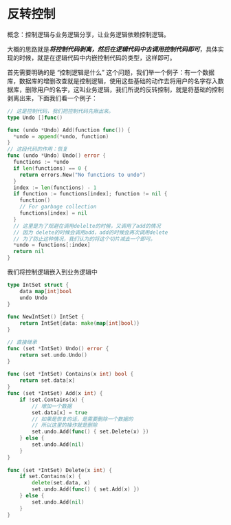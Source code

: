 <!--
 * @Author: shgopher shgopher@gmail.com
 * @Date: 2023-04-01 04:16:37
 * @LastEditors: shgopher shgopher@gmail.com
 * @LastEditTime: 2023-06-11 08:17:52
 * @FilePath: /GOFamily/基础/函数方法/0.md
 * @Description: 
 * 
 * Copyright (c) 2023 by shgopher, All Rights Reserved. 
-->
# 反转控制

概念：控制逻辑与业务逻辑分享，让业务逻辑依赖控制逻辑。

大概的思路就是***将控制代码剥离，然后在逻辑代码中去调用控制代码即可***，具体实现的时候，就是在逻辑代码中内嵌控制代码的类型，这样即可。

首先需要明确的是 “控制逻辑是什么” 这个问题，我们举一个例子：有一个数据库，数据库的增删改查就是控制逻辑，使用这些基础的动作去将用户的名字存入数据库，删除用户的名字，这叫业务逻辑，我们所说的反转控制，就是将基础的控制剥离出来，下面我们看一个例子：

```go
// 这是控制代码，我们把控制代码先揪出来。
type Undo []func()

func (undo *Undo) Add(function func()) {
  *undo = append(*undo, function)
}
// 这段代码的作用：恢复
func (undo *Undo) Undo() error {
  functions := *undo
  if len(functions) == 0 {
    return errors.New("No functions to undo")
  }
  index := len(functions) - 1
  if function := functions[index]; function != nil {
    function()
    // For garbage collection
    functions[index] = nil 
  }
  // 这里是为了规避在调用delelte的时候，又调用了add的情况
  // 因为 delete的时候会调用add，add的时候会再次调用delete
  // 为了防止这种情况，我们认为的将这个切片减去一个即可。
  *undo = functions[:index]
  return nil
}
```

我们将控制逻辑嵌入到业务逻辑中

```go
type IntSet struct {
    data map[int]bool
    undo Undo
}
 
func NewIntSet() IntSet {
    return IntSet{data: make(map[int]bool)}
}

// 直接继承
func (set *IntSet) Undo() error {
    return set.undo.Undo()
}
 
func (set *IntSet) Contains(x int) bool {
    return set.data[x]
}
func (set *IntSet) Add(x int) {
    if !set.Contains(x) {
        // 增加一个数据
        set.data[x] = true
        // 如果是恢复的话，是需要删除一个数据的
        // 所以这里的操作就是删除
        set.undo.Add(func() { set.Delete(x) })
    } else {
        set.undo.Add(nil)
    }
}
 
func (set *IntSet) Delete(x int) {
    if set.Contains(x) {
        delete(set.data, x)
        set.undo.Add(func() { set.Add(x) })
    } else {
        set.undo.Add(nil)
    }
}

```




